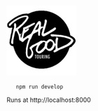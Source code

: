 ![alt text](https://github.com/david-mccullough/realgoodtouring/blob/main/src/images/favicon.png?raw=true)




 ```    
    npm run develop
 ```
 
 Runs at http://localhost:8000
